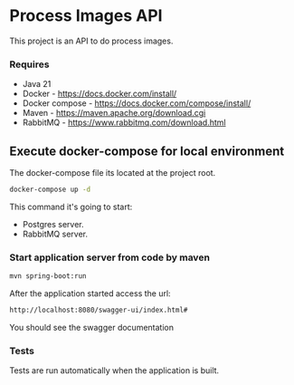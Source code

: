 # Process Images API
This project is an API to do process images.

### Requires ###
* Java 21
* Docker - https://docs.docker.com/install/
* Docker compose - https://docs.docker.com/compose/install/
* Maven - https://maven.apache.org/download.cgi
* RabbitMQ - https://www.rabbitmq.com/download.html

## Execute docker-compose for local environment
The docker-compose file its located at the project root.
```sh
docker-compose up -d
```
This command it's going to start:
- Postgres server.
- RabbitMQ server.

### Start application server from code by maven ###
```sh
mvn spring-boot:run
```

After the application started access the url:
```sh
http://localhost:8080/swagger-ui/index.html#
```
You should see the swagger documentation

### Tests ###
Tests are run automatically when the application is built.
